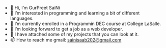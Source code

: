 - 👋 Hi, I’m GurPreet SaiNi
- 👀 I’m interested in programming and learning a bit of different languages.
- 🌱 I’m currently enrolled in a Programmin DEC course at College LaSalle.
- 💞️ I’m looking forward to get a job as a web developer.
- 📎  I have attached some of my projects that you can look at it.
- 📫 How to reach me gmail: sainisaab202@gmail.com

<!---
sainisaab202/sainisaab202 is a ✨ special ✨ repository because its `README.md` (this file) appears on your GitHub profile.
You can click the Preview link to take a look at your changes.
--->
